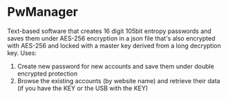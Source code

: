 # PwManager

Text-based software that creates 16 digit 105bit entropy passwords and saves them under AES-256 encryption in a json file that's also encrypted with AES-256 and locked with a master key derived from a long decryption key.
Uses: 
1) Create new password for new accounts and save them under double encrypted protection
2) Browse the existing accounts (by website name) and retrieve their data (if you have the KEY or the USB with the KEY)
